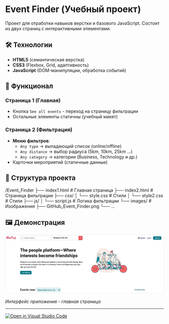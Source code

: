 # Event Finder (Учебный проект)

Проект для отработки навыков верстки и базового JavaScript. Состоит из двух страниц с интерактивными элементами.

## 🛠 Технологии

- **HTML5** (семантическая верстка)
- **CSS3** (Flexbox, Grid, адаптивность)
- **JavaScript** (DOM-манипуляции, обработка событий)

## 🚀 Функционал

### Страница 1 (Главная)

- Кнопка `See all events` - переход на страницу фильтрации
- Остальные элементы статичны (учебный макет)

### Страница 2 (Фильтрация)

- **Меню фильтров**:
  - `Any type` → выпадающий список (online/offline)
  - `Any distance` → выбор радиуса (5km, 10km, 25km ...)
  - `Any category` → категории (Business, Technology и др.)
- Карточки мероприятий (статичные данные)

## 📁 Структура проекта

/Event_Finder
├── index1.html # Главная страница
├── index2.html # Страница фильтрации
├── css/
│ └── style.css # Стили
│ └── style2.css # Стили
├── js/
│ └── script.js # Логика фильтрации
└── images/ # Изображения
├── GitHub_Event_Finder.png
└── ...

## 🖼 Демонстрация

<img src="images/GitHub_Event_Finder.png" width="800" alt="Скриншот интерфейса" style="border-radius: 8px; border: 1px solid #eee;">

_Интерфейс приложения - главная страница_

---

[![Open in Visual Studio Code](https://img.shields.io/badge/-Open%20in%20VSCode-007ACC?logo=visualstudiocode)](https://vscode.dev/github/ваш-логин/Event_Finder)
